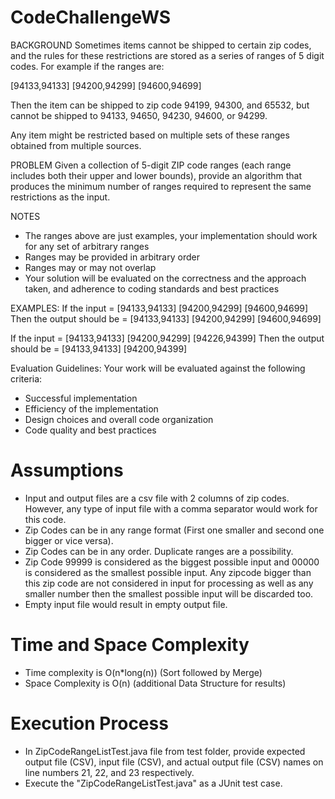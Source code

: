 # CodeChallengeWS
BACKGROUND
Sometimes items cannot be shipped to certain zip codes, and the rules for these restrictions are stored as a series of ranges of 5 digit codes. For example if the ranges are:

[94133,94133] [94200,94299] [94600,94699]

Then the item can be shipped to zip code 94199, 94300, and 65532, but cannot be shipped to 94133, 94650, 94230, 94600, or 94299.

Any item might be restricted based on multiple sets of these ranges obtained from multiple sources.

PROBLEM
Given a collection of 5-digit ZIP code ranges (each range includes both their upper and lower bounds), provide an algorithm that produces the minimum number of ranges required to represent the same restrictions as the input.

NOTES
- The ranges above are just examples, your implementation should work for any set of arbitrary ranges
- Ranges may be provided in arbitrary order
- Ranges may or may not overlap
- Your solution will be evaluated on the correctness and the approach taken, and adherence to coding standards and best practices

EXAMPLES:
If the input = [94133,94133] [94200,94299] [94600,94699]
Then the output should be = [94133,94133] [94200,94299] [94600,94699]

If the input = [94133,94133] [94200,94299] [94226,94399] 
Then the output should be = [94133,94133] [94200,94399]

Evaluation Guidelines:
Your work will be evaluated against the following criteria:
- Successful implementation
- Efficiency of the implementation
- Design choices and overall code organization
- Code quality and best practices


# Assumptions
- Input and output files are a csv file with 2 columns of zip codes. However, any type of input file with a comma separator would work for this code.
- Zip Codes can be in any range format (First one smaller and second one bigger or vice versa).
- Zip Codes can be in any order. Duplicate ranges are a possibility.
- Zip Code 99999 is considered as the biggest possible input and 00000 is considered as the smallest possible input. Any zipcode bigger than this zip code are not considered in input for processing as well as any smaller number then the smallest possible input will be discarded too.
- Empty input file would result in empty output file.

# Time and Space Complexity
- Time complexity   is O(n*long(n)) (Sort followed by Merge)
- Space Complexity  is O(n) (additional Data Structure for results)

# Execution Process
- In ZipCodeRangeListTest.java file from test folder, provide expected output file (CSV), input file (CSV), and actual output file (CSV) names on line numbers 21, 22, and 23 respectively.
- Execute the "ZipCodeRangeListTest.java" as a JUnit test case.
